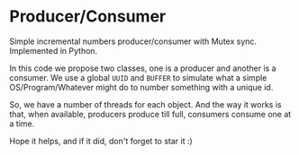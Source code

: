# Producer/Consumer
Simple incremental numbers producer/consumer with Mutex sync. Implemented in Python.

In this code we propose two classes, one is a producer and another is a consumer. We use a global `UUID` and `BUFFER` to simulate what a simple OS/Program/Whatever might do to number something with a unique id.

So, we have a number of threads for each object. And the way it works is that, when available, producers produce till full, consumers consume one at a time.

Hope it helps, and if it did, don't forget to star it :)